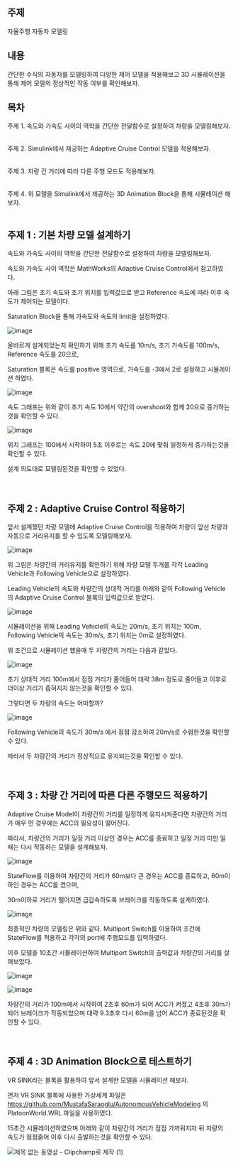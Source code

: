 <h2>주제</h2>

자율주행 자동차 모델링

<h2>내용</h3>

간단한 수식의 자동차를 모델링하여 다양한 제어 모델을 적용해보고 3D 시뮬레이션을 통해 제어 모델의 정상적인 작동 여부를 확인해보자.

<h2>목차</h2>

주제 1. 속도와 가속도 사이의 역학을 간단한 전달함수로 설정하여 차량을 모델링해보자.</br></br>

주제 2. Simulink에서 제공하는 Adaptive Cruise Control 모델을 적용해보자.</br></br>

주제 3. 차량 간 거리에 따라 다른 주행 모드도 적용해보자.</br></br>

주제 4. 위 모델을 Simulink에서 제공하는 3D Animation Block을 통해 시뮬레이션 해보자.</br></br>


<h2>주제 1 : 기본 차량 모델 설계하기</h2>

속도와 가속도 사이의 역학을 간단한 전달함수로 설정하여 차량을 모델링해보자.

속도와 가속도 사이 역학은 MathWorks의 Adaptive Cruise Control에서 참고하였다.

아래 그림은 초기 속도와 초기 위치를 입력값으로 받고 Reference 속도에 따라 이후 속도가 제어되는 모델이다.

Saturation Block을 통해 가속도와 속도의 limit을 설정하였다.</br>

![image](https://user-images.githubusercontent.com/87568714/209339540-05c2b1f8-1480-494c-926c-5be759a95a81.png)

올바르게 설계되었는지 확인하기 위해 초기 속도를 10m/s, 초기 가속도를 100m/s, Reference 속도를 20으로,

Saturation 블록은 속도를 positive 영역으로, 가속도를 -3에서 2로 설정하고 시뮬레이션 하였다.</br>

![image](https://user-images.githubusercontent.com/87568714/208418711-95644abb-734b-4c8b-83db-e5a3e84466e0.png)

속도 그래프는 위와 같이 초기 속도 10에서 약간의 overshoot와 함께 20으로 증가하는것을 확인할 수 있다.</br>

![image](https://user-images.githubusercontent.com/87568714/208418935-102fffcc-44c7-4de2-a657-66e5e36f288e.png)

위치 그래프는 100에서 시작하여 5초 이후로는 속도 20에 맞춰 일정하게 증가하는것을 확인할 수 있다.

설계 의도대로 모델링된것을 확인할 수 있었다.</br></br></br>

<h2>주제 2 : Adaptive Cruise Control 적용하기</h2>

앞서 설계했던 차량 모델에 Adaptive Cruise Control을 적용하여 차량이 앞선 차량과 자동으로 거리유지를 할 수 있도록 모델링해보자.</br>

![image](https://user-images.githubusercontent.com/87568714/209345521-7e5a3cc2-802b-4d5f-8a9d-8c924f86057f.png)

위 그림은 차량간의 거리유지를 확인하기 위해 차량 모델 두개를 각각 Leading Vehicle과 Following Vehicle으로 설정하였다.

Leading Vehicle의 속도와 차량간의 상대적 거리를 아래와 같이 Following Vehicle의 Adaptive Cruise Control 블록의 입력값으로 받았다.</br>

![image](https://user-images.githubusercontent.com/87568714/209345111-8240df38-5b21-4919-9687-e5477fa2ddf6.png)

시뮬레이션을 위해 Leading Vehicle의 속도는 20m/s, 초기 위치는 100m, Following Vehicle의 속도는 30m/s, 초기 위치는 0m로 설정하였다.

위 조건으로 시뮬레이션 했을때 두 차량간의 거리는 다음과 같았다.</br>

![image](https://user-images.githubusercontent.com/87568714/209346859-abbaf8fe-fe42-4a3f-9493-2c59fcf7b8b1.png)

초기 상대적 거리 100m에서 점점 거리가 줄어들어 대략 38m 정도로 줄어들고 이후로 더이상 거리가 좁혀지지 않는것을 확인할 수 있다.

그렇다면 두 차량의 속도는 어떠할까?</br>

![image](https://user-images.githubusercontent.com/87568714/209347479-5aae89c0-1343-4b70-ada2-64c39aba7bf7.png)

Following Vehicle의 속도가 30m/s 에서 점점 감소하여 20m/s로 수렴한것을 확인할 수 있다.

따라서 두 차량간의 거리가 정상적으로 유지되는것을 확인할 수 있다.</br></br></br>

<h2>주제 3 : 차량 간 거리에 따른 다른 주행모드 적용하기</h2>

Adaptive Cruise Model이 차량간의 거리를 일정하게 유지시켜준다면 차량간의 거리가 매우 먼 경우에는 ACC의 필요성이 떨어진다.

따라서, 차량간의 거리가 일정 거리 이상인 경우는 ACC를 종료하고 일정 거리 미만 일때는 다시 작동하는 모델을 설계해보자.

![image](https://user-images.githubusercontent.com/87568714/214213761-5facbb02-0a71-49ef-8bbb-229c6c35aa77.png)

StateFlow를 이용하여 차량간의 거리가 60m보다 큰 경우는 ACC를 종료하고, 60m이하인 경우는 ACC를 켰으며, 

30m이하로 거리가 떨어지면 급감속하도록 브레이크를 작동하도록 설계하였다.

![image](https://user-images.githubusercontent.com/87568714/214213995-ad8d1f48-8837-4a4e-89d1-e2770257d58b.png)

최종적인 차량의 모델링은 위와 같다. Multiport Switch를 이용하여 조건에 StateFlow를 적용하고 각각의 port에 주행모드를 입력하였다.

이후 모델을 10초간 시뮬레이션하여 Multiport Switch의 출력값과 차량간의 거리를 살펴보았다.

![image](https://user-images.githubusercontent.com/87568714/214216472-479cf2c3-75a2-4297-b3d3-a7b5072cab61.png)

![image](https://user-images.githubusercontent.com/87568714/214216257-0dea2a0d-604c-4223-9571-a754140a3366.png)

차량간의 거리가 100m에서 시작하여 2초후 60m가 되어 ACC가 켜졌고 4초후 30m가 되어 브레이크가 작동되었으며 대략 9.3초후 다시 60m를 넘어 ACC가 종료된것을 확인할 수 있다.<br/><br/><br/>

<h2>주제 4 : 3D Animation Block으로 테스트하기</h2>

VR SINK라는 블록을 활용하여 앞서 설계한 모델을 시뮬레이션 해보자.

먼저 VR SINK 블록에 사용한 가상세계 파일은 https://github.com/MustafaSaraoglu/AutonomousVehicleModeling 의 PlatoonWorld.WRL 파일을 사용하였다.

15초간 시뮬레이션하였으며 아래와 같이 차량간의 거리가 점점 가까워지자 뒤 차량의 속도가 점점줄어 이후 다시 출발하는것을 확인할 수 있다.

![제목 없는 동영상 - Clipchamp로 제작 (1)](https://user-images.githubusercontent.com/87568714/214251005-4de174ff-7fc5-4351-a055-be91db8e5e78.gif)

